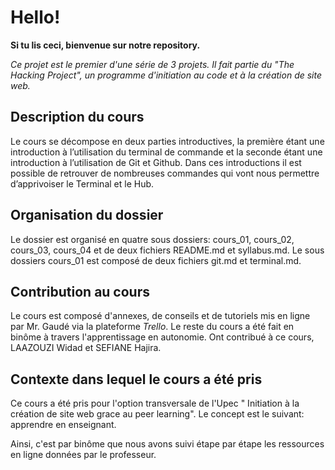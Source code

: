 # Hello!

**Si tu lis ceci, bienvenue sur notre repository.**

*Ce projet est le premier d'une série de 3 projets. Il fait partie du "The Hacking Project", un programme d'initiation au code et à la création de site web.*


## Description du cours

Le cours se décompose en deux parties introductives, la première étant une introduction à l’utilisation du terminal de commande et la seconde étant une introduction à l’utilisation de Git et Github. Dans ces introductions il est possible de retrouver de nombreuses commandes qui vont nous permettre d’apprivoiser le Terminal et le Hub.

## Organisation du dossier 

Le dossier est organisé en quatre sous dossiers: cours_01, cours_02, cours_03, cours_04 et de deux fichiers README.md et syllabus.md. Le sous dossiers cours_01 est composé de deux fichiers git.md et terminal.md.

## Contribution au cours

Le cours est composé d'annexes, de conseils et de tutoriels mis en ligne par Mr. Gaudé via la plateforme *Trello*. Le reste du cours a été  fait en binôme à travers l'apprentissage en autonomie.
Ont contribué à ce cours, LAAZOUZI Widad et SEFIANE Hajira.

## Contexte dans lequel le cours a été pris

Ce cours a été pris pour l'option transversale de l'Upec " Initiation à la création de site web grace au peer learning". Le concept est le suivant: apprendre en enseignant. 

Ainsi, c'est par binôme que nous avons suivi étape par étape les ressources en ligne données par le professeur.
